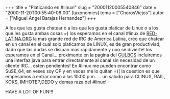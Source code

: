 +++
title = "Platicando en #linux!"
slug = "20001120005540846"
date = "2000-11-20T00:55:40-06:00"
[taxonomies]
tema = ["ChorosViejos"]
autor = ["Miguel Angel Barajas Hernandez"]
+++

A los que les gusta chatear o a los que les gusta platicar de Linux o a
los que les gusta ambas cosas =) los esperamos en el canal #linux de
[RED-LATINA.ORG](http://www.red-latina.org) la mas grande red de IRC de
America Latina, creo que chatear en un canal en el cual solo platicamos
de LINUX, es de gran productiviad, dado que las dudas se disipan mas
rapidamente y uno se divierte! los esperamos en el Canal... proximente
en la pagina del [GULBCS](http://gulbcs.linuxmexico.org) incluiremos una
interfaz java para entrar directamente al canal sin necesidad de un
cliente IRC... esten pendientes!
En #linux me pueden encontrar como SuSE_64, en veses soy OP y en veces
me lo quitan =(( la cuestion es que empesamos a entrar como a las 10:00
p.m. ... un saludo para CLINUX, RAIL, KOKS, IMHOTEP,DEDO y demas raza
del #linux!


HAVE A LOT OF FUN!!!
